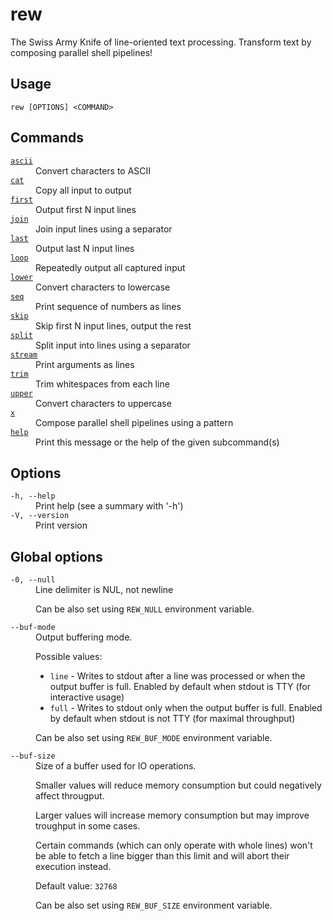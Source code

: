# rew

The Swiss Army Knife of line-oriented text processing. Transform text by composing parallel shell pipelines!

## Usage

```
rew [OPTIONS] <COMMAND>
```

## Commands

<dl>
<dt><a href="rew-ascii.html"><code>ascii</code></a></dt>
<dd>Convert characters to ASCII</dd>
<dt><a href="rew-cat.html"><code>cat</code></a></dt>
<dd>Copy all input to output</dd>
<dt><a href="rew-first.html"><code>first</code></a></dt>
<dd>Output first N input lines</dd>
<dt><a href="rew-join.html"><code>join</code></a></dt>
<dd>Join input lines using a separator</dd>
<dt><a href="rew-last.html"><code>last</code></a></dt>
<dd>Output last N input lines</dd>
<dt><a href="rew-loop.html"><code>loop</code></a></dt>
<dd>Repeatedly output all captured input</dd>
<dt><a href="rew-lower.html"><code>lower</code></a></dt>
<dd>Convert characters to lowercase</dd>
<dt><a href="rew-seq.html"><code>seq</code></a></dt>
<dd>Print sequence of numbers as lines</dd>
<dt><a href="rew-skip.html"><code>skip</code></a></dt>
<dd>Skip first N input lines, output the rest</dd>
<dt><a href="rew-split.html"><code>split</code></a></dt>
<dd>Split input into lines using a separator</dd>
<dt><a href="rew-stream.html"><code>stream</code></a></dt>
<dd>Print arguments as lines</dd>
<dt><a href="rew-trim.html"><code>trim</code></a></dt>
<dd>Trim whitespaces from each line</dd>
<dt><a href="rew-upper.html"><code>upper</code></a></dt>
<dd>Convert characters to uppercase</dd>
<dt><a href="rew-x.html"><code>x</code></a></dt>
<dd>Compose parallel shell pipelines using a pattern</dd>
<dt><a href="rew-help.html"><code>help</code></a></dt>
<dd>Print this message or the help of the given subcommand(s)</dd>
</dl>

## Options

<dl>

<dt><code>-h, --help</code></dt>
<dd>
Print help (see a summary with '-h')
</dd>

<dt><code>-V, --version</code></dt>
<dd>
Print version
</dd>
</dl>

## Global options

<dl>

<dt><code>-0, --null</code></dt>
<dd>
Line delimiter is NUL, not newline

Can be also set using `REW_NULL` environment variable.
</dd>

<dt><code>--buf-mode <MODE></code></dt>
<dd>
Output buffering mode.

Possible values:

 - `line` - Writes to stdout after a line was processed or when the output buffer is full. Enabled by default when stdout is TTY (for interactive usage)
 - `full` - Writes to stdout only when the output buffer is full. Enabled by default when stdout is not TTY (for maximal throughput)

Can be also set using `REW_BUF_MODE` environment variable.
</dd>

<dt><code>--buf-size <BYTES></code></dt>
<dd>
Size of a buffer used for IO operations.

Smaller values will reduce memory consumption but could negatively affect througput.

Larger values will increase memory consumption but may improve troughput in some cases.

Certain commands (which can only operate with whole lines) won't be able to fetch a line bigger than this limit and will abort their execution instead.

Default value: `32768`

Can be also set using `REW_BUF_SIZE` environment variable.
</dd>
</dl>
